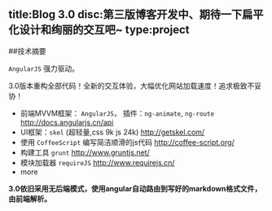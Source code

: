 title:Blog 3.0
disc:第三版博客开发中、期待一下扁平化设计和绚丽的交互吧~
type:project
------------------

##技术摘要

`AngularJS` 强力驱动。 

3.0版本重构全部代码！全新的交互体验，大幅优化网站加载速度！追求极致不妥协！

- 前端MVVM框架： `AngularJS`， 插件：`ng-animate`, `ng-route` <http://docs.angularjs.cn/api>
- UI框架：`skel` (超轻量,css 9k js 24k)   <http://getskel.com/>
- 使用 `CoffeeScript` 编写简洁顺滑的js代码 <http://coffee-script.org/>
- 构建工具 `grunt` <http://www.gruntjs.net/>
- 模块加载器 `requireJS`  <http://www.requirejs.cn/>
- more

**3.0依旧采用无后端模式，使用angular自动路由到写好的markdown格式文件，由前端解析。**


